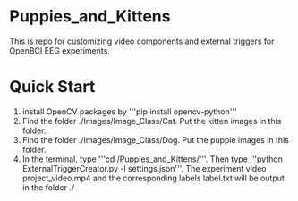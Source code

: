 # Puppies_and_Kittens
This is repo for customizing video components and external triggers for OpenBCI EEG experiments.

# Quick Start
1. install OpenCV packages by '''pip install opencv-python'''
2. Find the folder ./Images/Image_Class/Cat. Put the kitten images in this folder.
3. Find the folder ./Images/Image_Class/Dog. Put the puppie images in this folder.
4. In the terminal, type '''cd /Puppies_and_Kittens/'''. Then type '''python ExternalTriggerCreator.py -l settings.json'''. The experiment video project_video.mp4 and the corresponding labels label.txt will be output in the folder ./
